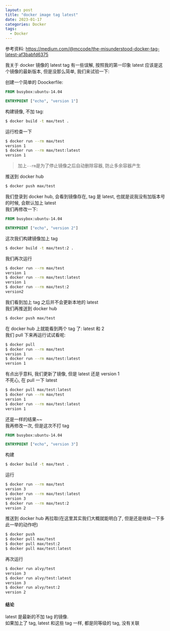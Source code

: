 ```yaml
---
layout: post
title: "docker image tag latest"
date: 2023-01-17
categories: Docker
tags:
  - Docker
---
```


参考资料: <https://medium.com/@mccode/the-misunderstood-docker-tag-latest-af3babfd6375>

我关于 docker 镜像的 latest tag 有一些误解, 按照我的第一印象 latest 应该是这个镜像的最新版本, 但是没那么简单, 我们来试验一下:

创建一个简单的 Doockerfile:

```dockerfile
FROM busybox:ubuntu-14.04

ENTRYPOINT ["echo", "version 1"]
```

构建镜像, 不加 tag:

```sh
$ docker build -t max/test .
```

运行检查一下

```sh
$ docker run --rm max/test
version 1
$ docker run --rm max/test:latest
version 1
```

> 加上`--rm`是为了停止镜像之后自动删除容器, 防止多余容器产生

推送到 docker hub

```sh
$ docker push max/test
```

我们登录到 docker hub, 会看到镜像存在, tag 是 latest, 也就是说我没有加版本号的时候, 会默认加上 latest  
我们再修改一下:

```dockerfile
FROM busybox:ubuntu-14.04

ENTRYPOINT ["echo", "version 2"]
```

这次我们构建镜像加上 tag

```sh
$ docker build -t max/test:2 .
```

我们再次运行

```sh
$ docker run --rm max/test
version 1
$ docker run --rm max/test:latest
version 1
$ docker run --rm max/test:2
version2
```

我们看到加上 tag 之后并不会更新本地的 latest  
我们再推送到 docker hub

```sh
$ docker push max/test
```

在 docker hub 上就能看到两个 tag 了: latest 和 2  
我们 pull 下来再运行试试看呢:

```sh
$ docker pull
$ docker run --rm max/test
version 1
$ docker run --rm max/test:latest
version 1
```

有点出乎意料, 我们更新了镜像, 但是 latest 还是 version 1  
不死心, 在 pull 一下 latest

```sh
$ docker pull max/test:latest
$ docker run --rm max/test
version 1
$ docker run --rm max/test:latest
version 1
```

还是一样的结果~~  
我再修改一次, 但是这次不打 tag

```dockerfile
FROM busybox:ubuntu-14.04

ENTRYPOINT ["echo", "version 3"]
```

构建

```sh
$ docker build -t max/test .
```

运行

```sh
$ docker run --rm max/test
version 3
$ docker run --rm max/test:latest
version 3
$ docker run --rm max/test:2
version 2
```

推送到 docker hub 再拉取(在这里其实我们大概就能明白了, 但是还是继续一下多此一举的动作吧)

```sh
$ docker push
$ docker pull max/test
$ docker pull max/test:2
$ docker pull max/test:latest
```

再次运行

```sh
$ docker run alvy/test
version 3
$ docker run alvy/test:latest
version 3
$ docker run alvy/test:2
version 2
```

#### 结论

latest 是最新的不加 tag 的镜像.  
如果加上了 tag, latest 和这些 tag 一样, 都是同等级的 tag, 没有关联
